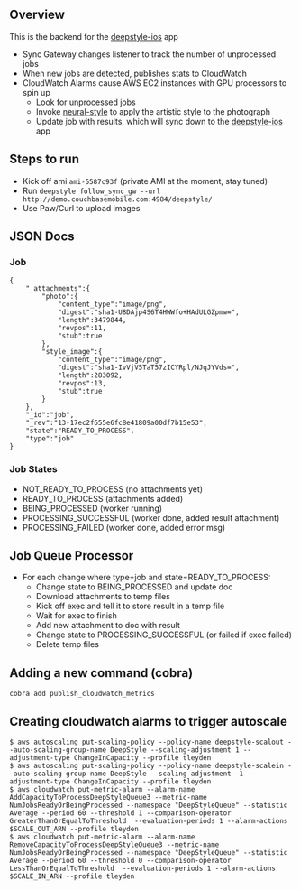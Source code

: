 
## Overview

This is the backend for the [deepstyle-ios](https://github.com/tleyden/deepstyle-ios/) app

* Sync Gateway changes listener to track the number of unprocessed jobs
* When new jobs are detected, publishes stats to CloudWatch
* CloudWatch Alarms cause AWS EC2 instances with GPU processors to spin up
    * Look for unprocessed jobs
    * Invoke [neural-style](https://github.com/jcjohnson/neural-style) to apply the artistic style to the photograph
    * Update job with results, which will sync down to the [deepstyle-ios](https://github.com/tleyden/deepstyle-ios/) app

## Steps to run

* Kick off ami `ami-5587c93f` (private AMI at the moment, stay tuned)
* Run `deepstyle follow_sync_gw --url http://demo.couchbasemobile.com:4984/deepstyle/`
* Use Paw/Curl to upload images

## JSON Docs

### Job

```
{
    "_attachments":{
        "photo":{
            "content_type":"image/png",
            "digest":"sha1-U8DAjp4S6T4HWWfo+HAdULGZpmw=",
            "length":3479844,
            "revpos":11,
            "stub":true
        },
        "style_image":{
            "content_type":"image/png",
            "digest":"sha1-IvVjV5TaT57zICYRpl/NJqJYVds=",
            "length":283092,
            "revpos":13,
            "stub":true
        }
    },
    "_id":"job",
    "_rev":"13-17ec2f655e6fc8e41809a00df7b15e53",
    "state":"READY_TO_PROCESS",
    "type":"job"
}
```

### Job States

* NOT_READY_TO_PROCESS (no attachments yet)
* READY_TO_PROCESS (attachments added)
* BEING_PROCESSED (worker running)
* PROCESSING_SUCCESSFUL (worker done, added result attachment)
* PROCESSING_FAILED (worker done, added error msg)

## Job Queue Processor

* For each change where type=job and state=READY_TO_PROCESS:
    * Change state to BEING_PROCESSED and update doc
    * Download attachments to temp files
    * Kick off exec and tell it to store result in a temp file
    * Wait for exec to finish
    * Add new attachment to doc with result
    * Change state to PROCESSING_SUCCESSFUL (or failed if exec failed)
    * Delete temp files

## Adding a new command (cobra)

```
cobra add publish_cloudwatch_metrics
```

## Creating cloudwatch alarms to trigger autoscale

```
$ aws autoscaling put-scaling-policy --policy-name deepstyle-scalout --auto-scaling-group-name DeepStyle --scaling-adjustment 1 --adjustment-type ChangeInCapacity --profile tleyden
$ aws autoscaling put-scaling-policy --policy-name deepstyle-scalein --auto-scaling-group-name DeepStyle --scaling-adjustment -1 --adjustment-type ChangeInCapacity --profile tleyden
$ aws cloudwatch put-metric-alarm --alarm-name AddCapacityToProcessDeepStyleQueue3 --metric-name NumJobsReadyOrBeingProcessed --namespace "DeepStyleQueue" --statistic Average --period 60 --threshold 1 --comparison-operator GreaterThanOrEqualToThreshold  --evaluation-periods 1 --alarm-actions $SCALE_OUT_ARN --profile tleyden
$ aws cloudwatch put-metric-alarm --alarm-name RemoveCapacityToProcessDeepStyleQueue3 --metric-name NumJobsReadyOrBeingProcessed --namespace "DeepStyleQueue" --statistic Average --period 60 --threshold 0 --comparison-operator LessThanOrEqualToThreshold  --evaluation-periods 1 --alarm-actions $SCALE_IN_ARN --profile tleyden

```

